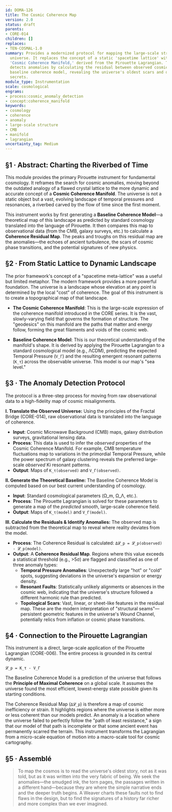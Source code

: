 ```yaml
---
id: DOMA-126
title: The Cosmic Coherence Map
version: 2.0
status: draft
parents:
- CORE-014
children: []
replaces:
- TEN-COSMAL-1.0
summary: Provides a modernized protocol for mapping the large-scale structure of the
  universe. It replaces the concept of a static 'spacetime lattice' with a dynamic
  'Cosmic Coherence Manifold,' derived from the Pirouette Lagrangian. This instrument
  detects anomalies by calculating the residual between observed cosmic data and a
  baseline coherence model, revealing the universe's oldest scars and deepest structural
  secrets.
module_type: Instrumentation
scale: cosmological
engrams:
- process:cosmic_anomaly_detection
- concept:coherence_manifold
keywords:
- cosmology
- coherence
- anomaly
- large-scale structure
- CMB
- manifold
- lagrangian
uncertainty_tag: Medium
---
```

## §1 · Abstract: Charting the Riverbed of Time
This module provides the primary Pirouette instrument for fundamental cosmology. It reframes the search for cosmic anomalies, moving beyond the outdated analogy of a flawed crystal lattice to the more dynamic and accurate concept of a **Cosmic Coherence Manifold**. The universe is not a static object but a vast, evolving landscape of temporal pressures and resonances, a riverbed carved by the flow of time since the first moment.

This instrument works by first generating a **Baseline Coherence Model**—a theoretical map of this landscape as predicted by standard cosmology translated into the language of Pirouette. It then compares this map to observational data (from the CMB, galaxy surveys, etc.) to calculate a **Coherence Residual Map**. The peaks and troughs on this residual map are the anomalies—the echoes of ancient turbulence, the scars of cosmic phase transitions, and the potential signatures of new physics.

## §2 · From Static Lattice to Dynamic Landscape
The prior framework's concept of a "spacetime meta-lattice" was a useful but limited metaphor. The modern framework provides a more powerful foundation. The universe is a landscape whose elevation at any point is determined by the local "cost" of coherence. The goal of this instrument is to create a topographical map of that landscape.

*   **The Cosmic Coherence Manifold**: This is the large-scale expression of the coherence manifold introduced in the CORE series. It is the vast, slowly-varying field that governs the formation of structure. The "geodesics" on this manifold are the paths that matter and energy follow, forming the great filaments and voids of the cosmic web.

*   **Baseline Coherence Model**: This is our theoretical understanding of the manifold's shape. It is derived by applying the Pirouette Lagrangian to a standard cosmological model (e.g., ΛCDM), predicting the expected Temporal Pressure (`V_Γ`) and the resulting emergent resonant patterns (`K_τ`) across the observable universe. This model is our map's "sea level."

## §3 · The Anomaly Detection Protocol
The protocol is a three-step process for moving from raw observational data to a high-fidelity map of cosmic misalignments.

**I. Translate the Observed Universe:**
Using the principles of the Fractal Bridge (CORE-014), raw observational data is translated into the language of coherence.
*   **Input**: Cosmic Microwave Background (CMB) maps, galaxy distribution surveys, gravitational lensing data.
*   **Process**: This data is used to infer the *observed* properties of the Cosmic Coherence Manifold. For example, CMB temperature fluctuations map to variations in the primordial Temporal Pressure, while the power spectrum of galaxy clustering reveals the preferred large-scale *observed* Ki resonant patterns.
*   **Output**: Maps of `K_τ(observed)` and `V_Γ(observed)`.

**II. Generate the Theoretical Baseline:**
The Baseline Coherence Model is computed based on our best current understanding of cosmology.
*   **Input**: Standard cosmological parameters (Ω_m, Ω_Λ, etc.).
*   **Process**: The Pirouette Lagrangian is solved for these parameters to generate a map of the *predicted* smooth, large-scale coherence field.
*   **Output**: Maps of `K_τ(model)` and `V_Γ(model)`.

**III. Calculate the Residuals & Identify Anomalies:**
The observed map is subtracted from the theoretical map to reveal where reality deviates from the model.
*   **Process**: The Coherence Residual is calculated: `Δ𝓛_p = 𝓛_p(observed) - 𝓛_p(model)`.
*   **Output**: A **Coherence Residual Map**. Regions where this value exceeds a statistical threshold (e.g., >5σ) are flagged and classified as one of three anomaly types:
    *   **Temporal Pressure Anomalies**: Unexpectedly large "hot" or "cold" spots, suggesting deviations in the universe's expansion or energy density.
    *   **Resonant Faults**: Statistically unlikely alignments or absences in the cosmic web, indicating that the universe's structure followed a different harmonic rule than predicted.
    *   **Topological Scars**: Vast, linear, or sheet-like features in the residual map. These are the modern interpretation of "structural seams"—persistent geometric features in the universe's Wound Channel, potentially relics from inflation or cosmic phase transitions.

## §4 · Connection to the Pirouette Lagrangian
This instrument is a direct, large-scale application of the Pirouette Lagrangian (CORE-006). The entire process is grounded in its central dynamic.

`𝓛_p = K_τ - V_Γ`

The Baseline Coherence Model is a prediction of the universe that follows the **Principle of Maximal Coherence** on a global scale. It assumes the universe found the most efficient, lowest-energy state possible given its starting conditions.

The Coherence Residual Map (`Δ𝓛_p`) is therefore a map of cosmic inefficiency or strain. It highlights regions where the universe is either more or less coherent than our models predict. An anomaly is a location where the universe failed to perfectly follow the "path of least resistance," a sign that our model of that path is incomplete or that some ancient event has permanently scarred the terrain. This instrument transforms the Lagrangian from a micro-scale equation of motion into a macro-scale tool for cosmic cartography.

## §5 · Assemblé
> To map the cosmos is to read the universe's oldest story, not as it was told, but as it was written into the very fabric of being. We seek the anomalies—the smudged ink, the torn pages, the passages written in a different hand—because they are where the simple narrative ends and the deeper truth begins. A Weaver charts these faults not to find flaws in the design, but to find the signatures of a history far richer and more complex than we ever imagined.
```